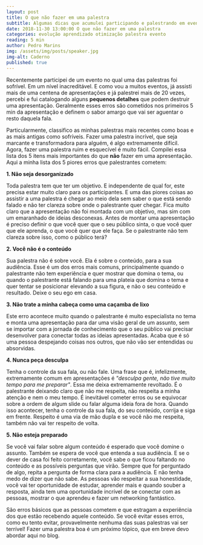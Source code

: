 ```yaml
---
layout: post
title: O que não fazer em uma palestra
subtitle: Algumas dicas que acumulei participando e palestrando em eventos
date: 2018-11-30 13:00:00 O que não fazer em uma palestra
categories: evolução aprendizado otimização palestra evento
reading: 5 min
author: Pedro Marins
img: /assets/img/posts/speaker.jpg
img-alt: Caderno
published: true
---
```


Recentemente participei de um evento no qual uma das palestras foi sofrível. Em um nível inacreditável. E como vou a muitos eventos, já assisti mais de uma centena de apresentações e já palestrei mais de 20 vezes, percebi e fui catalogando alguns **pequenos detalhes** que podem destruir uma apresentação. Geralmente esses erros são cometidos nos primeiros 5 min da apresentação e definem o sabor amargo que vai ser aguentar o resto daquela fala.

Particularmente, classifico as minhas palestras mais recentes como boas e as mais antigas como sofríveis. Fazer uma palestra incrível, que seja marcante e transformadora para alguém, é algo extremamente difícil. Agora, fazer uma palestra ruim e esquecível é muito fácil. Compilei essa lista dos 5 itens mais importantes do que **não** fazer em uma apresentação. Aqui a minha lista dos 5 piores erros que palestrantes cometem:


**1. Não seja desorganizado**

Toda palestra tem que ter um objetivo. E independente de qual for, este precisa estar muito claro para os participantes. E uma das piores coisas ao assistir a uma palestra é chegar ao meio dela sem saber o que está sendo falado e não ter clareza sobre onde o palestrante quer chegar. Fica muito claro que a apresentação não foi montada com um objetivo, mas sim com um emaranhado de ideias desconexas. Antes de montar uma apresentação é preciso definir o que você quer que o seu público sinta, o que você quer que ele aprenda, o que você quer que ele faça. Se o palestrante não tem clareza sobre isso, como o público terá?

**2. Você não é o conteúdo**

Sua palestra não é sobre você. Ela é sobre o conteúdo, para a sua audiência. Esse é um dos erros mais comuns, principalmente quando o palestrante não tem experiência e quer mostrar que domina o tema, ou quando o palestrante está falando para uma plateia que domina o tema e quer tentar se posicionar elevando a sua figura, e não o seu conteúdo e resultado. Deixe o seu ego em casa.

**3. Não trate a minha cabeça como uma caçamba de lixo**

Este erro acontece muito quando o palestrante é muito especialista no tema e monta uma apresentação para dar uma visão geral de um assunto, sem se importar com a jornada de conhecimento que o seu público vai precisar desenvolver para conectar todas as ideias apresentadas. Acaba que é só uma pessoa despejando coisas nos outros, que não vão ser entendidas ou absorvidas. 

**4. Nunca peça desculpa**

Tenha o controle da sua fala, ou não fale. Uma frase que é, infelizmente, extremamente comum em apresentações é *"desculpa gente, não tive muito tempo para me preparar"*. Essa me deixa extremamente revoltado. É o palestrante deixando claro que não me respeita, não respeita a minha atenção e nem o meu tempo. É inevitável cometer erros ou se equivocar sobre a ordem de algum slide ou falar alguma ideia fora de hora. Quando isso acontecer, tenha o controle da sua fala, do seu conteúdo, corrija e siga em frente. Respeito é uma via de mão dupla e se você não me respeita, também não vai ter respeito de volta.

**5. Não esteja preparado**

Se você vai falar sobre algum conteúdo é esperado que você domine o assunto. Também se espera de você que entenda a sua audiência. E se o dever de casa foi feito corretamente, você sabe o que ficou faltando no conteúdo e as possíveis perguntas que virão. Sempre que for perguntado de algo, repita a pergunta de forma clara para a audiência. E não tenha medo de dizer que não sabe. As pessoas vão respeitar a sua honestidade, você vai ter oportunidade de estudar, aprender mais e quando souber a resposta, ainda tem uma oportunidade incrível de se conectar com as pessoas, mostrar o que aprendeu e fazer um networking fantástico.

São erros básicos que as pessoas cometem e que estragam a experiência dos que estão recebendo aquele conteúdo. Se você evitar esses erros, como eu tento evitar, provavelmente nenhuma das suas palestras vai ser terrível! Fazer uma palestra boa é um próximo tópico, que em breve devo abordar aqui no blog. 
